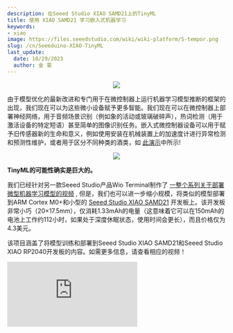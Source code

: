 ```yaml
---
description: 在Seeed Studio XIAO SAMD21上的TinyML
title: 使用 XIAO SAMD21 学习嵌入式机器学习
keywords:
- xiao
image: https://files.seeedstudio.com/wiki/wiki-platform/S-tempor.png
slug: /cn/Seeeduino-XIAO-TinyML
last_update:
  date: 10/29/2023
  author: 金 菊
---
```


<div align="center"><img width={400} src="https://files.seeedstudio.com/wiki/Wio-Terminal-TinyML-EI-1/Seeeduino-XIAO-pinout.jpg" /></div>


由于模型优化的最新改进和专门用于在微控制器上运行机器学习模型推断的框架的出现，我们现在可以为这些微小设备赋予更多智能。我们现在可以在微控制器上部署神经网络，用于音频场景识别（例如象的活动或玻璃破碎声），热词检测（用于激活设备的特定短语）甚至简单的图像识别任务。嵌入式微控制器设备可以用于赋予旧传感器新的生命和意义，例如使用安装在机械装置上的加速度计进行异常检测和预测性维护，或者用于区分不同种类的酒类，如 [此演示](https://wiki.seeedstudio.com/Wio-Terminal-Edge-Impulse-Distinguish-Alochol/)中所示! 
<div align="center"><img src="https://files.seeedstudio.com/wiki/Wio-Terminal-Edge-Impulse/booze.jpg" /></div>


**TinyML的可能性确实是巨大的。**

我们已经针对另一款Seeed Studio产品Wio Terminal制作了 [一整个系列关于部署微型机器学习模型的视频](https://wiki.seeedstudio.com/Wio-Terminal-TinyML/) , 但是，我们也可以进一步缩小规模，将类似的模型部署到ARM Cortex M0+和小型的 [Seeed Studio XIAO SAMD21](https://www.seeedstudio.com/Seeeduino-XIAO-Arduino-Microcontroller-SAMD21-Cortex-M0+-p-4426.html) 开发板上。该开发板非常小巧（20×17.5mm），仅消耗1.33mAh的电量（这意味着它可以在150mAh的电池上工作约112小时，如果处于深度休眠状态，使用时间会更长），而且价格仅为4.3美元。

该项目涵盖了将模型训练和部署到Seeed Studio XIAO SAMD21和Seeed Studio XIAO RP2040开发板的内容。如需更多信息，请查看相应的视频！

<iframe width={560} height={315} src="https://www.youtube.com/embed/04_7U8MzVKg" frameBorder={0} allow="accelerometer; autoplay; encrypted-media; gyroscope; picture-in-picture" allowFullScreen />


## 数据采集和模型训练

软件工程师花费大量时间坐在发光的屏幕前。而到了一天晚些时候，保持正确的姿势变得困难。如果有一种设备可以学习您特定的身体姿势，以识别正确和错误的姿势，并在您过于驼背或进入“Python姿势”时发出警告，那该多好啊...等一下，这是有可能的！

<div align="center"><img src="https://files.seeedstudio.com/wiki/Seeeduino-XIAO/img/utxkrcg5yss61.png" /></div>


用于提供机器学习模型所需数据的最佳传感器显然是加速度计。原始的Seeed Studio XIAO SAMD21和Seeed Studio XIAO RP2040非常小巧，没有配备加速度计传感器，而较新的Seeed Studio XIAO nRF52840 Sense则具备内置的加速度计。 

如果您使用原始的Seeed Studio XIAO SAMD21和Seeed Studio XIAO RP2040，您可以将 [Grove LIS3DH加速度计模块](https://wiki.seeedstudio.com/Grove-3-Axis-Digital-Accelerometer-LIS3DHTR/) 连接到 [Seeed Studio XIAO扩展板](https://www.seeedstudio.com/Seeeduino-XIAO-Expansion-board-p-4746.html) 上，开始收集数据。对于每个姿势，收集3个数据样本，每个样本持续60秒，将设备固定在您的背部的T恤上。

<div align="center"><img src="https://files.seeedstudio.com/wiki/Seeeduino-XIAO/img/image-31.png" /></div>


对于每个样本，请保持相同的姿势，但包括一些手臂、头部和躯干的运动，以模拟正常活动。

<div align="center"><img src="https://files.seeedstudio.com/wiki/Seeeduino-XIAO/img/image-32.png" /></div>

选择5秒的时间窗口，窗口移动间隔为1秒，并使用Flatten处理块，因为我们处理的是非常缓慢的数据。一个非常简单的全连接网络提供了良好的准确性。在文章底部的参考部分，您可以找到指向Edge Impulse项目公共版本的链接。

<div align="center"><img src="https://files.seeedstudio.com/wiki/Seeeduino-XIAO/img/image-33.png" /></div>

通过收集更多数据并确保可以识别正确和错误的姿势，可以进行一些改进，包括在衣物上调整设备位置以引入一些变化。由于该设备被设计为个人使用设备，因此不需要适应不同人的姿势，并且可以轻松重新进行训练。您可以在实时分类选项卡中检查训练后它对您的姿势的检测效果。

## 模型部署

在您对准确性感到满意后，将生成的模型下载为Arduino库，并将其复制到Arduino sketches/libraries文件夹中。您可以在文章底部的参考部分找到示例代码。示例代码收集5秒的样本，执行推断，并在检测到不正确的姿势时打开蜂鸣器。

```cpp
void loop()
{

    ei_printf("Sampling...\n");

    // Allocate a buffer here for the values we'll read from the IMU
    float buffer[EI_CLASSIFIER_DSP_INPUT_FRAME_SIZE] = { 0 };

    for (size_t ix = 0; ix < EI_CLASSIFIER_DSP_INPUT_FRAME_SIZE; ix += 3) {
        // Determine the next tick (and then sleep later)
        uint64_t next_tick = micros() + (EI_CLASSIFIER_INTERVAL_MS * 1000);

        lis.getAcceleration(&buffer[ix], &buffer[ix+1], &buffer[ix + 2]);
        buffer[ix + 0] *= CONVERT_G_TO_MS2;
        buffer[ix + 1] *= CONVERT_G_TO_MS2;
        buffer[ix + 2] *= CONVERT_G_TO_MS2;

        delayMicroseconds(next_tick - micros());
    }

    // Turn the raw buffer in a signal which we can the classify
    signal_t signal;
    int err = numpy::signal_from_buffer(buffer, EI_CLASSIFIER_DSP_INPUT_FRAME_SIZE, &signal);
    if (err != 0) {
        ei_printf("Failed to create signal from buffer (%d)\n", err);
        return;
    }

    // Run the classifier
    ei_impulse_result_t result = { 0 };

    err = run_classifier(&signal, &result, debug_nn);
    if (err != EI_IMPULSE_OK) {
        ei_printf("ERR: Failed to run classifier (%d)\n", err);
        return;
    }

    // print the predictions
    ei_printf("Predictions ");
    ei_printf("(DSP: %d ms., Classification: %d ms., Anomaly: %d ms.)",
        result.timing.dsp, result.timing.classification, result.timing.anomaly);
    ei_printf(": \n");
    for (size_t ix = 0; ix < EI_CLASSIFIER_LABEL_COUNT; ix++) {
        ei_printf("    %s: %.5f\n", result.classification[ix].label, result.classification[ix].value);
    }
#if EI_CLASSIFIER_HAS_ANOMALY == 1
    ei_printf("    anomaly score: %.3f\n", result.anomaly);
#endif
    
  if (result.classification[1].value > ALARM_THRESHOLD || result.classification[2].value > ALARM_THRESHOLD)
  {     
  tone(BUZZER_PIN, 523, 250);
  delay(250);
  noTone(BUZZER_PIN);
  delay(250);  
  tone(BUZZER_PIN, 523, 250);
  delay(250);  
  noTone(BUZZER_PIN);    
  }

}
```

由于数据变化相对较慢且不需要快速响应时间，正常的顺序推断流水线非常适合这个应用。

更进一步的是使用最新的Seeed Studio XIAO nRF52840，并将设备连接到用户的智能手机上，这将允许更好的警报、统计等功能。

祝您愉快的调试过程，并记住保持良好的姿势！

## 参考资料

- [Edge Impulse公共项目](https://studio.edgeimpulse.com/public/20025/latest)

- [项目的Github](https://github.com/Seeed-Studio/Seeed_Arduino_Sketchbook/tree/master/examples/SeeeduinoXIAO_TinyML_7_Posture_Detection)